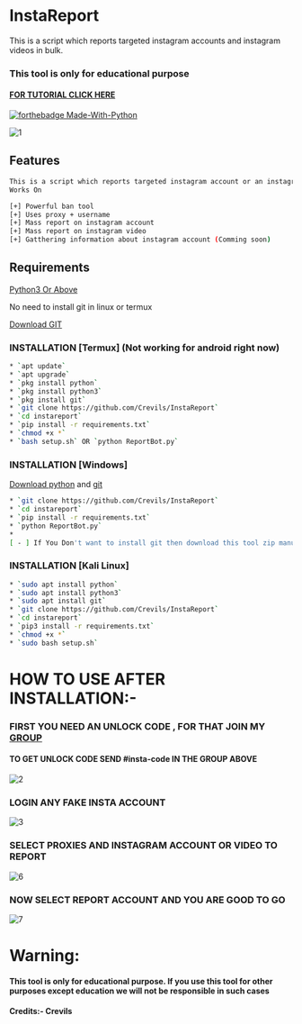 # InstaReport
This is a script which reports targeted instagram accounts and instagram videos in bulk.

### This tool is only for educational purpose 
#### [FOR TUTORIAL CLICK HERE](https://github.com/HacksXploit/InstaGram-MassReport/blob/main/README.md#how-to-use-after-installation-)


[![forthebadge Made-With-Python](http://ForTheBadge.com/images/badges/made-with-python.svg)](https://www.python.org/)

![1](https://github.com/HacksXploit/InstaGram-MassReport/blob/main/assets/1.gif?raw=true)



## Features
```bash
This is a script which reports targeted instagram account or an instagram video. 
Works On

[+] Powerful ban tool 
[+] Uses proxy + username
[+] Mass report on instagram account
[+] Mass report on instagram video
[+] Gatthering information about instagram account (Comming soon)
```
## Requirements
[Python3 Or Above](https://www.python.org/downloads/)

No need to install git in linux or termux

[Download GIT](https://git-scm.com/downloads)


### INSTALLATION [Termux] (Not working for android right now) 
```bash
* `apt update`
* `apt upgrade`
* `pkg install python`
* `pkg install python3`
* `pkg install git`
* `git clone https://github.com/Crevils/InstaReport`
* `cd instareport`
* `pip install -r requirements.txt`
* `chmod +x *`
* `bash setup.sh` OR `python ReportBot.py`
```

### INSTALLATION [Windows]
[Download python](https://www.python.org/downloads/) and [git](https://git-scm.com/downloads)
```bash
* `git clone https://github.com/Crevils/InstaReport`
* `cd instareport`
* `pip install -r requirements.txt`
* `python ReportBot.py`
* 
[ - ] If You Don't want to install git then download this tool zip manually
```

### INSTALLATION [Kali Linux]
```bash
* `sudo apt install python`
* `sudo apt install python3`
* `sudo apt install git`
* `git clone https://github.com/Crevils/InstaReport`
* `cd instareport`
* `pip3 install -r requirements.txt`
* `chmod +x *`
* `sudo bash setup.sh`
```
# HOW TO USE AFTER INSTALLATION:-
### FIRST YOU NEED AN UNLOCK CODE , FOR THAT JOIN MY [GROUP](https://t.me/HacksXploit)
#### TO GET UNLOCK CODE SEND #insta-code IN THE GROUP ABOVE
![2](https://github.com/HacksXploit/InstaGram-MassReport/blob/main/assets/3.gif?raw=true)

### LOGIN ANY FAKE INSTA ACCOUNT 
![3](https://github.com/HacksXploit/InstaGram-MassReport/blob/main/assets/4.gif?raw=true)

### SELECT PROXIES AND INSTAGRAM ACCOUNT OR VIDEO TO REPORT
![6](https://github.com/HacksXploit/InstaGram-MassReport/blob/main/assets/6.gif?raw=true)

### NOW SELECT REPORT ACCOUNT AND YOU ARE GOOD TO GO
![7](https://github.com/HacksXploit/InstaGram-MassReport/blob/main/assets/7.gif?raw=true)


# Warning:
####  This tool is only for educational purpose. If you use this tool for other purposes except education we will not be responsible in such cases
#### Credits:- Crevils

